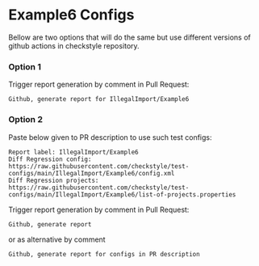 # Example6 Configs

Bellow are two options that will do the same but use different versions
of github actions in checkstyle repository.


### Option 1
Trigger report generation by comment in Pull Request:
```
Github, generate report for IllegalImport/Example6
```

### Option 2

Paste below given to PR description to use such test configs:
```
Report label: IllegalImport/Example6
Diff Regression config: https://raw.githubusercontent.com/checkstyle/test-configs/main/IllegalImport/Example6/config.xml
Diff Regression projects: https://raw.githubusercontent.com/checkstyle/test-configs/main/IllegalImport/Example6/list-of-projects.properties
```

Trigger report generation by comment in Pull Request:
```
Github, generate report
```
or as alternative by comment
```
Github, generate report for configs in PR description
```
